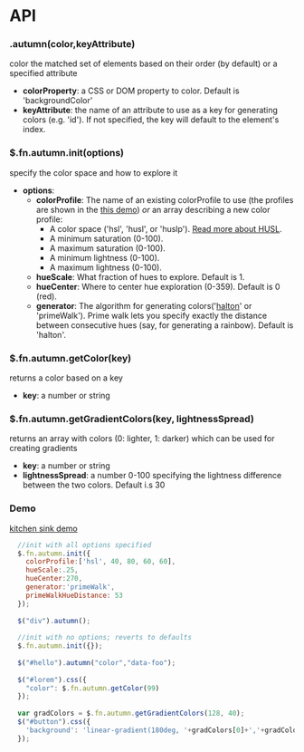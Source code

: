 API
=======

### .autumn(color,keyAttribute)
color the matched set of elements based on their order (by default) or a specified attribute
 * **colorProperty**: a CSS or DOM property to color. Default is 'backgroundColor'
 * **keyAttribute**: the name of an attribute to use as a key for generating colors (e.g. 'id'). If not specified, the key will default to the element's index.

### $.fn.autumn.init(options)
specify the color space and how to explore it
  * **options**:
    * **colorProfile**: The name of an existing colorProfile to use (the profiles are shown in the [this demo](https://rawgithub.com/nluqo/autumn/master/autumn.html)) *or* an array describing a new color profile:
      * A color space ('hsl', 'husl', or 'huslp'). [Read more about HUSL](http://boronine.com/husl/).
      * A minimum saturation (0-100).
      * A maximum saturation (0-100).
      * A minimum lightness (0-100).
      * A maximum lightness (0-100).
    * **hueScale**: What fraction of hues to explore. Default is 1.
    * **hueCenter**: Where to center hue exploration (0-359). Default is 0 (red).
    * **generator**: The algorithm for generating colors('[halton](http://en.wikipedia.org/wiki/Halton_sequence)' or 'primeWalk'). Prime walk lets you specify exactly the distance between consecutive hues (say, for generating a rainbow). Default is 'halton'.
  
### $.fn.autumn.getColor(key)
returns a color based on a key
  * **key**: a number or string

### $.fn.autumn.getGradientColors(key, lightnessSpread)
returns an array with colors (0: lighter, 1: darker) which can be used for creating gradients
  * **key**: a number or string
  * **lightnessSpread**: a number 0-100 specifying the lightness difference between the two colors. Default i.s 30

### Demo

[kitchen sink demo](https://rawgithub.com/nluqo/autumn/master/kitchensinkdemo.html)

```javascript
  //init with all options specified
  $.fn.autumn.init({
  	colorProfile:['hsl', 40, 80, 60, 60],
  	hueScale:.25,
  	hueCenter:270,
  	generator:'primeWalk',
  	primeWalkHueDistance: 53
  });
  
  $("div").autumn();
  
  //init with no options; reverts to defaults
  $.fn.autumn.init({});
  
  $("#hello").autumn("color","data-foo");
  
  $("#lorem").css({
  	"color": $.fn.autumn.getColor(99)
  });
  
  var gradColors = $.fn.autumn.getGradientColors(128, 40);
  $("#button").css({
  	'background': 'linear-gradient(180deg, '+gradColors[0]+','+gradColors[1]+')'
  });
```
